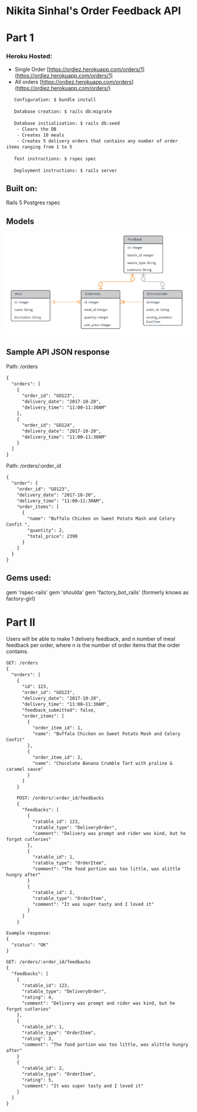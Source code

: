 # Nikita Sinhal's Order Feedback API
# Part 1
### Heroku Hosted:
* Single Order [https://ordiez.herokuapp.com/orders/1](https://ordiez.herokuapp.com/orders/1)
* All orders [https://ordiez.herokuapp.com/orders](https://ordiez.herokuapp.com/orders/)


```
   Configuration: $ bundle install

   Database creation: $ rails db:migrate

   Database initialization: $ rails db:seed
    - Clears the DB
    - Creates 10 meals
    - Creates 5 delivery orders that contains any number of order items ranging from 1 to 5

   Test instructions: $ rspec spec

   Deployment instructions: $ rails server
```

## Built on:
Rails 5
Postgres
rspec


## Models
![ERD](./public/erd.png "ERD")


## Sample API JSON response
Path: /orders
```
{
  "orders": [
    {
      "order_id": "GO123",
      "delivery_date": "2017-10-20",
      "delivery_time": "11:00–11:30AM"
    },
    {
      "order_id": "GO124",
      "delivery_date": "2017-10-20",
      "delivery_time": "11:00–11:30AM"
    }
  ]
}
```
Path: /orders/:order_id
```
{
  "order": {
    "order_id": "GO123",
    "delivery_date": "2017-10-20",
    "delivery_time": "11:00–11:30AM",
    "order_items": [
      {
        "name": "Buffalo Chicken on Sweet Potato Mash and Celery Confit ",
        "quantity": 2,
        "total_price": 2390
      }
    ]
  }
}
```

## Gems used:
gem 'rspec-rails'
gem 'shoulda'
gem 'factory_bot_rails' (formerly knows as factory-girl)


# Part II

 Users will be able to make 1 delivery feedback, and n number of meal feedback per order, where n is the number of order items that the order contains.

```
GET: /orders
{
  "orders": [
    {
      "id": 123,
      "order_id": "GO123",
      "delivery_date": "2017-10-20",
      "delivery_time": "11:00–11:30AM",
      "feedback_submitted": false,
      "order_items": [
        {
          "order_item_id": 1,
          "name": "Buffalo Chicken on Sweet Potato Mash and Celery Confit"
        },
        {
          "order_item_id": 2,
          "name": "Chocolate Banana Crumble Tart with praline & caramel sauce"
        }
      ]
    }
```

```
    POST: /orders/:order_id/feedbacks
    {
      "feedbacks": [
        {
          "ratable_id": 123,
          "ratable_type": "DeliveryOrder",
          "comment": "Delivery was prompt and rider was kind, but he forgot cutleries"
        },
        {
          "ratable_id": 1,
          "ratable_type": "OrderItem",
          "comment": "The food portion was too little, was alittle hungry after"
        }
        {
          "ratable_id": 2,
          "ratable_type": "OrderItem",
          "comment": "It was super tasty and I loved it"
        }
      ]
    }
```

```
Example response:
{
  "status": "OK"
}
```


```
GET: /orders/:order_id/feedbacks
{
  "feedbacks": [
    {
      "ratable_id": 123,
      "ratable_type": "DeliveryOrder",
      "rating": 4,
      "comment": "Delivery was prompt and rider was kind, but he forgot cutleries"
    },
    {
      "ratable_id": 1,
      "ratable_type": "OrderItem",
      "rating": 3,
      "comment": "The food portion was too little, was alittle hungry after"
    }
    {
      "ratable_id": 2,
      "ratable_type": "OrderItem",
      "rating": 5,
      "comment": "It was super tasty and I loved it"
    }
  ]
}
```
